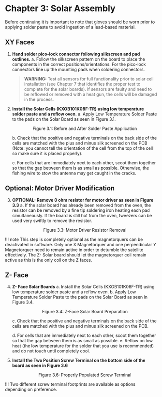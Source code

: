 # Chapter 3: Solar Assembly

Before continuing it is important to note that gloves should be worn prior to applying solder paste to avoid ingestion of a lead-based material.

## XY Faces
1. **Hand solder pico-lock connector following silkscreen and pad outlines.**
   a. Follow the silkscreen pattern on the board to place the components in the correct positions/orientations. For the pico-lock connectors line up the mounting pads when soldering connectors.

   > **WARNING:** Test all sensors for full functionality prior to solar cell installation (see Chapter 7 that identifies the proper test to complete for the solar boards). If sensors are faulty and need to be reflowed or removed with a heat gun, the cells will be damaged in the process.

2. **Install the Solar Cells (KXOB101K08F-TR) using low temperature solder paste and a reflow oven.**
   a. Apply Low Temperature Solder Paste to the pads on the Solar Board as seen in Figure 3.1.
   <p align="center">Figure 3.1: Before and After Solder Paste Application</p>
   b. Check that the positive and negative terminals on the back side of the cells are matched with the plus and minus silk screened on the PCB (Note: you cannot tell the orientation of the cell from the top of the cell so make sure it is placed properly).
   
   c. For cells that are immediately next to each other, scoot them together so that the gap between them is as small as possible. Otherwise, the fishing wire to stow the antenna may get caught in the cracks.

## Optional: Motor Driver Modification
3. **OPTIONAL: Remove 0 ohm resistor for motor driver as seen in Figure 3.3**
   a. If the solar board has already been removed from the oven, the resistor can be removed by a fine tip soldering iron heating each pad simultaneously. If the board is still hot from the oven, tweezers can be used very swiftly to remove the resistor.
   <p align="center">Figure 3.3: Motor Driver Resistor Removal</p>

!!! note
      This step is completely optional as the magnetorquers can be deactivated in software. Only one X Magnetorquer and one perpendicular Y Magnetorquer need to remain active in order to detumble the satellite effectively. The Z- Solar board should let the magnetorquer coil remain active as this is the only coil on the Z faces.

## Z- Face
4. **Z- Face Solar Boards**
   a. Install the Solar Cells (KXOB101K08F-TR) using low temperature solder paste and a reflow oven.
   b. Apply Low Temperature Solder Paste to the pads on the Solar Board as seen in Figure 3.4.
   <p align="center">Figure 3.4: Z-Face Solar Board Preparation</p>
   c. Check that the positive and negative terminals on the back side of the cells are matched with the plus and minus silk screened on the PCB.
   
   d. For cells that are immediately next to each other, scoot them together so that the gap between them is as small as possible.
   e. Reflow on low heat (the low temperature for the solder that you use is recommended) and do not touch until completely cool.

5. **Install the Two Position Screw Terminal on the bottom side of the board as seen in Figure 3.6**
   <p align="center">Figure 3.6: Properly Populated Screw Terminal</p>

!!! 
      Two different screw terminal footprints are available as options depending on preference.
